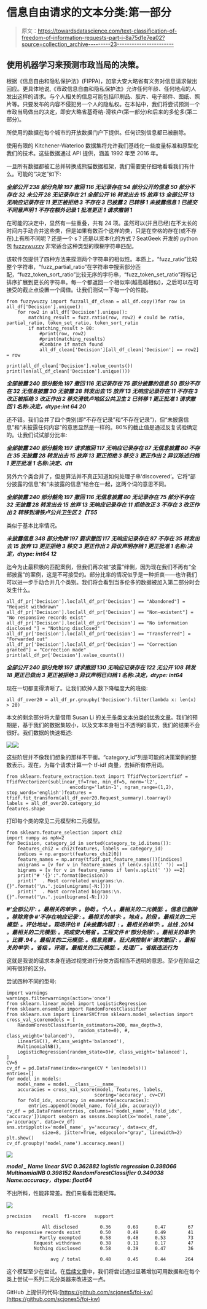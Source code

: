 # 信息自由请求的文本分类:第一部分

> 原文：<https://towardsdatascience.com/text-classification-of-freedom-of-information-requests-part-i-8a75d1e7ea02?source=collection_archive---------23----------------------->

## 使用机器学习来预测市政当局的决策。

根据《信息自由和隐私保护法》(FIPPA)，加拿大安大略省有义务对信息请求做出回应。更具体地说,《市政信息自由和隐私保护法》允许任何年龄、任何地点的人发出这样的请求。与个人相关的信息可能包括印刷品、胶片、电子邮件、图纸、照片等。只要发布的内容不侵犯另一个人的隐私权。在本帖中，我们将尝试预测一个市政当局做出的决定，即安大略省基奇纳-滑铁卢(第一部分)和后来的多伦多(第二部分)。

所使用的数据在每个城市的开放数据门户下提供。任何识别信息都已被删除。

使用有限的 Kitchener-Waterloo 数据集将允许我们基线化一些度量标准和原型化我们的技术。这些数据通过 API 提供，涵盖 1992 年至 2016 年。

一旦所有数据都被汇总并转换成熊猫数据框架，我们需要更仔细地看看我们有什么。可能的“决定”如下:

***全部公开 238
部分免除 197
撤回 116
无记录存在 54
部分公开的信息 50
部分不存在 32
未公开 28
无记录存在 21
全部公开 16
转发出去 15
放弃 13
全部公开 13
无响应记录存在 11
更正被拒绝 3
不存在 3
已披露 2
已转移 1
未披露信息 1
已提交不同意声明 1
不存在额外记录 1
批准更正 1
请求撤销 1***

在可能的决定中，显然有一些重叠，共有 24 项。虽然可以(并且已经)在不太长的时间内手动合并这些类，但是如果有数百个这样的类，只是在空格的存在(或不存在)上有所不同呢？还是一个 s？还是以资本化的方式？SeatGeek 开发的 python 包 [fuzzywuzzy](https://chairnerd.seatgeek.com/fuzzywuzzy-fuzzy-string-matching-in-python/) 非常适合这种类型的模糊字符串匹配。

该软件包提供了四种方法来探测两个字符串的相似性。本质上，“fuzz_ratio”比较整个字符串，“fuzz_partial_ratio”在字符串中搜索部分匹配，“fuzz_token_sort_ratio”比较无序的字符串，“fuzz_token_set_ratio”将标记排序扩展到更长的字符串。每一个都返回一个相似率(越高越相似)，之后可以在可接受的截止点设置一个阈值。让我们测试一下每一个的性能。

```
from fuzzywuzzy import fuzzall_df_clean = all_df.copy()for row in all_df['Decision'].unique():
    for row2 in all_df['Decision'].unique():
        matching_result = fuzz.ratio(row, row2) # could be ratio, partial_ratio, token_set_ratio, token_sort_ratio 
        if matching_result > 80:
            #print(row, row2)
            #print(matching_results)
            #Combine if match found
            all_df_clean['Decision'][all_df_clean['Decision'] == row2] = row

print(all_df_clean['Decision'].value_counts())
print(len(all_df_clean['Decision'].unique()))
```

***全部披露 240
部分豁免 197
撤回 116
无记录存在 75
部分披露的信息 50
部分不存在 32
无信息披露 30
无披露 28
转发出去 15
放弃 13
无响应记录存在 11
不存在 3
改正被拒绝 3
改正作出 2
移交滑铁卢地区公共卫生 2
已转移 1
更正批准 1
请求撤回 1
名称:决定，dtype:int 64
20***

还不错。我们合并了四个类别(即“不存在记录”和“不存在记录”)，但“未披露信息”和“未披露任何内容”的意思显然是一样的。80%的截止值是通过反复试验确定的。让我们试试部分比率:

***全部披露 240
部分豁免 197
请求撤回 117
无响应记录存在 87
无信息披露 80
不存在 35
无披露 28
转发出去 15
放弃 13
更正拒绝 3
移交 3
更正作出 2
异议陈述归档 1
更正批准 1
名称:决定、dtt***

另外六个类合并了，但是算法并不真正知道如何处理子串‘discovered’。它将“部分披露的信息”和“未披露的信息”结合在一起，这两个词的意思不同。

***全部披露 240
部分豁免 197
撤回 116
无信息披露 80
无记录存在 75
部分不存在 32
无披露 28
转发出去 15
放弃 13
无响应记录存在 11
拒绝改正 3
不存在 3
改正作出 2
转移到滑铁卢公共卫生区 2【T55***

类似于基本比率情况。

***未披露信息 348
部分免除 197
要求撤回 117
无响应记录存在 87
不存在 35
转发出去 15
放弃 13
更正拒绝 3
移交 3
更正作出 2
异议声明存档 1
更正批准 1
名称:决定，dtype: int64
12***

迄今为止最积极的匹配案例，但我们再次被“披露”绊倒，因为现在我们不再有“全部披露”的案例，这是不可接受的。部分比率的情况似乎是一种折衷——也许我们可以进一步手动合并几个类别。我们将会看到当多伦多的数据被加入第二部分时会发生什么。

```
all_df_pr['Decision'].loc[all_df_pr['Decision'] == "Abandoned"] = "Request withdrawn"
all_df_pr['Decision'].loc[all_df_pr['Decision'] == "Non-existent"] = "No responsive records exist"
all_df_pr['Decision'].loc[all_df_pr['Decision'] == "No information disclosed "] = "Nothing disclosed"
all_df_pr['Decision'].loc[all_df_pr['Decision'] == "Transferred"] = "Forwarded out"
all_df_pr['Decision'].loc[all_df_pr['Decision'] == "Correction granted"] = "Correction made"
print(all_df_pr['Decision'].value_counts())
```

***全部公开 240
部分免除 197
请求撤回 130
无响应记录存在 122
无公开 108
转发 18
更正已做出 3
更正被拒绝 3
异议声明已归档 1
名称:决定，dtype: int64***

现在一切都变得清晰了。让我们砍掉人数下降幅度大的班级:

```
all_df_over20 = all_df_pr.groupby('Decision').filter(lambda x: len(x) > 20)
```

本文的剩余部分将大量借用 Susan Li 的[关于多类文本分类的优秀文章](/multi-class-text-classification-with-scikit-learn-12f1e60e0a9f)。我们的预期是，基于我们的数据集较小，以及文本本身相当不透明的事实，我们的结果不会很好。我们数据的快速概述:

![](img/7a2b823f7e366383b4618ee79b307f9d.png)![](img/7a62f6977a0842e9066fe10cfb3e0a95.png)

这些阶层并不像我们想象的那样不平衡。“category_id”列是可能的决策案例的整数表示。现在，为每个请求计算一个 tf-idf 向量，去掉所有停用词。

```
from sklearn.feature_extraction.text import TfidfVectorizertfidf = TfidfVectorizer(sublinear_tf=True, min_df=5, norm='l2', 
                       encoding='latin-1', ngram_range=(1,2), stop_words='english')features = tfidf.fit_transform(all_df_over20.Request_summary).toarray()
labels = all_df_over20.category_id
features.shape
```

打印每个类的常见二元模型和二元模型。

```
from sklearn.feature_selection import chi2
import numpy as npN=2
for Decision, category_id in sorted(category_to_id.items()):
    features_chi2 = chi2(features, labels == category_id)
    indices = np.argsort(features_chi2[0])
    feature_names = np.array(tfidf.get_feature_names())[indices]
    unigrams = [v for v in feature_names if len(v.split(' ')) ==1]
    bigrams = [v for v in feature_names if len(v.split(' ')) ==2]
    print("# '{}':".format(Decision))
    print("  . Most correlated unigrams:\n. {}".format('\n.'.join(unigrams[-N:])))
    print("  . Most correlated bigrams:\n. {}".format('\n.'.join(bigrams[-N:])))
```

***#‘全部公开’:
。最相关的单字:
。协助
。个人
。最相关的二元模型:
。信息已删除
。移除竞争
#‘不存在响应记录’:
。最相关的单字:
。地点
。阶段
。最相关的二元模型:
。评估地址
。现场评估
#【未披露内容】:
。最相关的单字:
。总线
.2014
。最相关的二元模型:
。完成安大略省
。工程文件
#‘部分免除’:
。最相关的单字:
。比赛
.94
。最相关的二元模型:
。信息竞赛
。狂犬病控制
#‘请求撤回’:
。最相关的单字:
。省级
。评测
。最相关的二元模型:
。处理厂
。省级违法行为***

这就是我说的请求本身在通过视觉进行分类方面相当不透明的意思。至少在阶级之间有很好的区分。

尝试四种不同的型号:

```
import warnings
warnings.filterwarnings(action='once')
from sklearn.linear_model import LogisticRegression
from sklearn.ensemble import RandomForestClassifier
from sklearn.svm import LinearSVCfrom sklearn.model_selection import cross_val_scoremodels = [
    RandomForestClassifier(n_estimators=200, max_depth=3,
                          random_state=0), #, class_weight='balanced'),
    LinearSVC(), #class_weight='balanced'),
    MultinomialNB(),
    LogisticRegression(random_state=0)#, class_weight='balanced'),
]
CV=5
cv_df = pd.DataFrame(index=range(CV * len(models)))
entries=[]
for model in models:
    model_name = model.__class__.__name__
    accuracies = cross_val_score(model, features, labels,
                                scoring='accuracy', cv=CV)
    for fold_idx, accuracy in enumerate(accuracies):
        entries.append((model_name, fold_idx, accuracy))
cv_df = pd.DataFrame(entries, columns=['model_name', 'fold_idx', 'accuracy'])import seaborn as snssns.boxplot(x='model_name', y='accuracy', data=cv_df)
sns.stripplot(x='model_name', y='accuracy', data=cv_df,
             size=8, jitter=True, edgecolor="gray", linewidth=2)
plt.show()
cv_df.groupby('model_name').accuracy.mean()
```

![](img/1f5efdd268f9134a8758e601fb5e8afd.png)

***model _ Name
linear SVC 0.362882
logistic regression 0.398066
MultinomialNB 0.398152
RandomForestClassifier 0.349038
Name:accuracy，dtype: float64***

不出所料，性能非常差。我们来看看混淆矩阵。

![](img/93788281b8d11c558c12d6e2dda9b439.png)

```
precision    recall  f1-score   support

             All disclosed        0.36      0.69      0.47        67
No responsive records exist       0.50      0.49      0.49        41
            Partly exempted       0.58      0.48      0.53        73
          Request withdrawn       0.38      0.11      0.17        47
          Nothing disclosed       0.58      0.39      0.47        36

                avg / total       0.48      0.45      0.44       264
```

这个模型至少在尝试。在[后续文章](/text-classification-of-freedom-of-information-requests-part-ii-4d57b080d179)中，我们将尝试通过显著增加可用数据和在每个类上尝试一系列二元分类器来改进这一点。

GitHub 上提供的代码:[https://github.com/scjones5/foi-kw](https://github.com/scjones5/foi-kw)